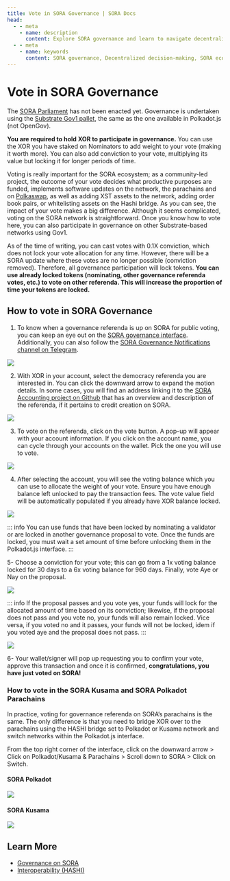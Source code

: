 ```yaml
---
title: Vote in SORA Governance | SORA Docs
head:
  - - meta
    - name: description
      content: Explore SORA governance and learn to navigate decentralized decision-making and enhance the SORA ecosystem. Ideal for all skill levels.
  - - meta
    - name: keywords
      content: SORA governance, Decentralized decision-making, SORA ecosystem, Blockchain governance, Participating in SORA, Decentralized governance guide
---
```


# Vote in SORA Governance

The [SORA Parliament](sora-governance.md) has not been enacted yet. Governance is undertaken using the [Substrate Gov1 pallet](https://wiki.polkadot.network/docs/learn/learn-governance), the same as the one available in Polkadot.js (not OpenGov).

**You are required to hold XOR to participate in governance.** You can use the XOR you have staked on Nominators to add weight to your vote (making it worth more). You can also add conviction to your vote, multiplying its value but locking it for longer periods of time.

Voting is really important for the SORA ecosystem; as a community-led project, the outcome of your vote decides what productive purposes are funded, implements software updates on the network, the parachains and on [Polkaswap](https://polkaswap.io/), as well as adding XST assets to the network, adding order book pairs, or whitelisting assets on the Hashi bridge. As you can see, the impact of your vote makes a big difference. Although it seems complicated, voting on the SORA network is straightforward. Once you know how to vote here, you can also participate in governance on other Substrate-based networks using Gov1.

As of the time of writing, you can cast votes with 0.1X conviction, which does not lock your vote allocation for any time. However, there will be a SORA update where these votes are no longer possible (conviction removed). Therefore, all governance participation will lock tokens. **You can use already locked tokens (nominating, other governance referenda votes, etc.) to vote on other referenda. This will increase the proportion of time your tokens are locked.**

## How to vote in SORA Governance

1. To know when a governance referenda is up on SORA for public voting, you can keep an eye out on the [SORA governance interface](https://polkadot.js.org/apps/?rpc=wss%3A%2F%2Fsora.api.onfinality.io%2Fpublic-ws#/democracy). Additionally, you can also follow the [SORA Governance Notifications channel on Telegram](https://t.me/sora_governance_updates).

![](/.gitbook/assets/participate-sora-governance-overview.png)

2. With XOR in your account, select the democracy referenda you are interested in. You can click the downward arrow to expand the motion details. In some cases, you will find an address linking it to the [SORA Accounting project on Github](https://github.com/orgs/sora-xor/projects/24/views/1) that has an overview and description of the referenda, if it pertains to credit creation on SORA.

![](/.gitbook/assets/participate-sora-governance-expand-referenda.png)

3. To vote on the referenda, click on the vote button. A pop-up will appear with your account information. If you click on the account name, you can cycle through your accounts on the wallet. Pick the one you will use to vote.

![](/.gitbook/assets/participate-sora-governance-account-selection.png)

4. After selecting the account, you will see the voting balance which you can use to allocate the weight of your vote. Ensure you have enough balance left unlocked to pay the transaction fees. The vote value field will be automatically populated if you already have XOR balance locked.

![](/.gitbook/assets/participate-sora-governance-vote-value.png)

::: info
You can use funds that have been locked by nominating a validator or are locked in another governance proposal to vote. Once the funds are locked, you must wait a set amount of time before unlocking them in the Polkadot.js interface.
:::

5- Choose a conviction for your vote; this can go from a 1x voting balance locked for 30 days to a 6x voting balance for 960 days. Finally, vote Aye or Nay on the proposal.

![](/.gitbook/assets/participate-sora-governance-vote-conviction.png)

::: info
If the proposal passes and you vote yes, your funds will lock for the allocated amount of time based on its conviction; likewise, if the proposal does not pass and you vote no, your funds will also remain locked. Vice versa, if you voted no and it passes, your funds will not be locked, idem if you voted aye and the proposal does not pass.
:::

![](/.gitbook/assets/participate-sora-governance-vote-confirmation.png)

6- Your wallet/signer will pop up requesting you to confirm your vote, approve this transaction and once it is confirmed, **congratulations, you have just voted on SORA!**

### How to vote in the SORA Kusama and SORA Polkadot Parachains

In practice, voting for governance referenda on SORA’s parachains is the same. The only difference is that you need to bridge XOR over to the parachains using the HASHI bridge set to Polkadot or Kusama network and switch networks within the Polkadot.js interface.

From the top right corner of the interface, click on the downward arrow > Click on Polkadot/Kusama & Parachains > Scroll down to SORA > Click on Switch.

#### SORA Polkadot

![](/.gitbook/assets/participate-sora-governance-polkadot-parachain.png)

#### SORA Kusama

![](/.gitbook/assets/participate-sora-governance-kusama-parachain.png)

## Learn More

- [Governance on SORA](/sora-governance.md)
- [Interoperability (HASHI)](/interoperability.md)
